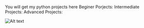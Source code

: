You will get my python projects here
Beginer Porjects: 
Intermediate Projects:
Advanced Projects:

![Alt text](https://www.coursera.org/account/accomplishments/verify/EGW8W0GMQ4OC)
